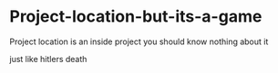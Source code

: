 # Project-location-but-its-a-game
Project location is an inside project you should know nothing about it

just like hitlers death
